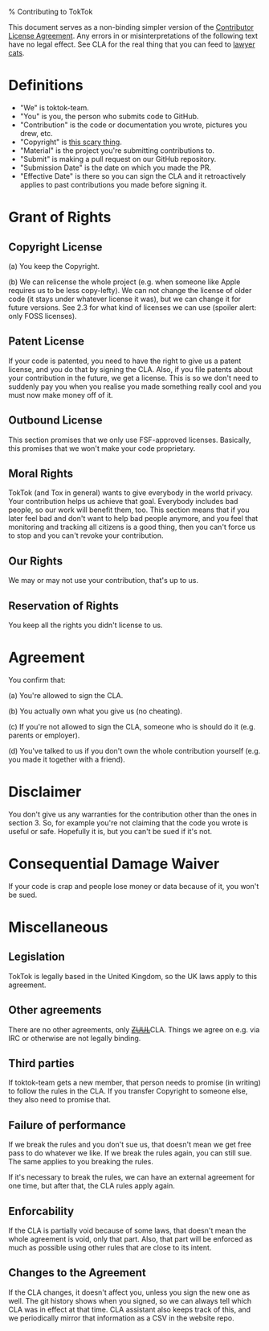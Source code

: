 % Contributing to TokTok

This document serves as a non-binding simpler version of the [Contributor
License Agreement](cla.html). Any errors in or misinterpretations of the
following text have no legal effect. See CLA for the real thing that you can
feed to [lawyer cats](img/lawyer-cat.jpg).

# Definitions

- "We" is toktok-team.
- "You" is you, the person who submits code to GitHub.
- "Contribution" is the code or documentation you wrote, pictures you drew, etc.
- "Copyright" is [this scary thing](https://en.wikipedia.org/wiki/Copyright).
- "Material" is the project you're submitting contributions to.
- "Submit" is making a pull request on our GitHub repository.
- "Submission Date" is the date on which you made the PR.
- "Effective Date" is there so you can sign the CLA and it retroactively
  applies to past contributions you made before signing it.

# Grant of Rights

## Copyright License

(a) You keep the Copyright.

(b) We can relicense the whole project (e.g. when someone like Apple requires
us to be less copy-lefty). We can not change the license of older code (it
stays under whatever license it was), but we can change it for future
versions. See 2.3 for what kind of licenses we can use (spoiler alert: only
FOSS licenses).

## Patent License

If your code is patented, you need to have the right to give us a patent
license, and you do that by signing the CLA. Also, if you file patents about
your contribution in the future, we get a license. This is so we don't need to
suddenly pay you when you realise you made something really cool and you must
now make money off of it.

## Outbound License

This section promises that we only use FSF-approved licenses. Basically, this
promises that we won't make your code proprietary.

## Moral Rights

TokTok (and Tox in general) wants to give everybody in the world privacy. Your
contribution helps us achieve that goal. Everybody includes bad people, so our
work will benefit them, too. This section means that if you later feel bad and
don't want to help bad people anymore, and you feel that monitoring and
tracking all citizens is a good thing, then you can't force us to stop and you
can't revoke your contribution.

## Our Rights

We may or may not use your contribution, that's up to us.

## Reservation of Rights

You keep all the rights you didn't license to us.

# Agreement

You confirm that:

(a) You're allowed to sign the CLA.

(b) You actually own what you give us (no cheating).

(c) If you're not allowed to sign the CLA, someone who is should do it (e.g.
parents or employer).

(d) You've talked to us if you don't own the whole contribution yourself (e.g.
you made it together with a friend).

# Disclaimer

You don't give us any warranties for the contribution other than the ones in
section 3. So, for example you're not claiming that the code you wrote is
useful or safe. Hopefully it is, but you can't be sued if it's not.

# Consequential Damage Waiver

If your code is crap and people lose money or data because of it, you won't be
sued.

# Miscellaneous

## Legislation

TokTok is legally based in the United Kingdom, so the UK laws apply to this
agreement.

## Other agreements

There are no other agreements, only ~~[ZUUL](img/zuul.jpg)~~CLA.  Things we
agree on e.g. via IRC or otherwise are not legally binding.

## Third parties

If toktok-team gets a new member, that person needs to promise (in writing) to
follow the rules in the CLA. If you transfer Copyright to someone else, they
also need to promise that.

## Failure of performance

If we break the rules and you don't sue us, that doesn't mean we get free pass
to do whatever we like. If we break the rules again, you can still sue. The
same applies to you breaking the rules.

If it's necessary to break the rules, we can have an external agreement for
one time, but after that, the CLA rules apply again.

## Enforcability

If the CLA is partially void because of some laws, that doesn't mean the whole
agreement is void, only that part. Also, that part will be enforced as much as
possible using other rules that are close to its intent.

## Changes to the Agreement

If the CLA changes, it doesn't affect you, unless you sign the new one as well.
The git history shows when you signed, so we can always tell which CLA was in
effect at that time. CLA assistant also keeps track of this, and we
periodically mirror that information as a CSV in the website repo.
